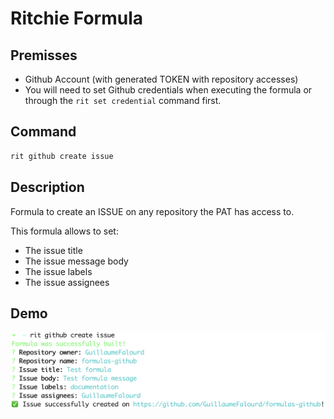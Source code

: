 # Ritchie Formula

## Premisses

- Github Account (with generated TOKEN with repository accesses)
- You will need to set Github credentials when executing the formula or through the `rit set credential` command first.

## Command

```bash
rit github create issue
```

## Description

Formula to create an ISSUE on any repository the PAT has access to.

This formula allows to set:

- The issue title
- The issue message body
- The issue labels
- The issue assignees

## Demo

<img class="special-img-class" src="/docs/img/rit-github-create-issue.png"/>
